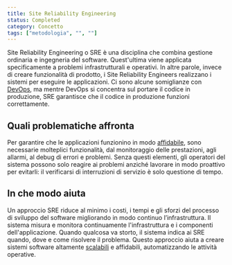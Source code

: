 ```yaml
---
title: Site Reliability Engineering
status: Completed
category: Concetto
tags: ["metodologia", "", ""]
---
```



Site Reliability Engineering o SRE è una disciplina che combina gestione ordinaria e ingegneria del software. 
Quest'ultima viene applicata specificamente a problemi infrastrutturali e operativi. 
In altre parole, invece di creare funzionalità di prodotto, i Site Reliability Engineers realizzano i sistemi per eseguire le applicazioni. 
Ci sono alcune somiglianze con [DevOps](/it/devops/), ma mentre DevOps si concentra sul portare il codice in produzione, 
SRE garantisce che il codice in produzione funzioni correttamente.

## Quali problematiche affronta

Per garantire che le applicazioni funzionino in modo [affidabile](/it/reliability/), sono necessarie molteplici funzionalità, 
dal monitoraggio delle prestazioni, agli allarmi, al debug di errori e problemi. 
Senza questi elementi, gli operatori del sistema possono solo reagire ai problemi anziché lavorare in modo proattivo per evitarli: il verificarsi di interruzioni di servizio è solo questione di tempo.

## In che modo aiuta

Un approccio SRE riduce al minimo i costi, i tempi e gli sforzi del processo di sviluppo del software migliorando in modo continuo l’infrastruttura. Il sistema misura e monitora continuamente l'infrastruttura e i componenti dell'applicazione. Quando qualcosa va storto, il sistema indica ai SRE quando, dove e come risolvere il problema. Questo approccio aiuta a creare sistemi software altamente [scalabili](/it/scalability/) e affidabili, automatizzando le attività operative.